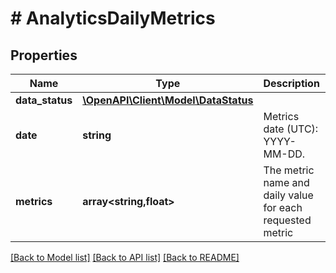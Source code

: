# # AnalyticsDailyMetrics

## Properties

Name | Type | Description | Notes
------------ | ------------- | ------------- | -------------
**data_status** | [**\OpenAPI\Client\Model\DataStatus**](DataStatus.md) |  | [optional]
**date** | **string** | Metrics date (UTC): YYYY-MM-DD. | [optional]
**metrics** | **array<string,float>** | The metric name and daily value for each requested metric | [optional]

[[Back to Model list]](../../README.md#models) [[Back to API list]](../../README.md#endpoints) [[Back to README]](../../README.md)
